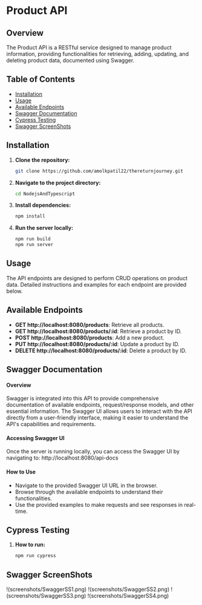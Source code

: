 # Product API

## Overview

The Product API is a RESTful service designed to manage product information, providing functionalities for retrieving, adding, updating, and deleting product data, documented using Swagger.

## Table of Contents

- [Installation](#installation)
- [Usage](#usage)
- [Available Endpoints](#available-endpoints)
- [Swagger Documentation](#swagger-documentation)
- [Cypress Testing](#cypress-testing)
- [Swagger ScreenShots](#swagger-screenshots)

## Installation 

1. **Clone the repository:**

    ```bash
    git clone https://github.com/amolkpatil22/thereturnjourney.git
    ```

2. **Navigate to the project directory:**

    ```bash
    cd NodejsAndTypescript
    ```

3. **Install dependencies:**

    ```bash
    npm install
    ```
4. **Run the server locally:**

    ```bash
    npm run build
    npm run server
    ```
    
## Usage

The API endpoints are designed to perform CRUD operations on product data. Detailed instructions and examples for each endpoint are provided below.

## Available Endpoints

- **GET http://localhost:8080/products**: Retrieve all products.
- **GET http://localhost:8080/products/:id**: Retrieve a product by ID.
- **POST http://localhost:8080/products**: Add a new product.
- **PUT http://localhost:8080/products/:id**: Update a product by ID.
- **DELETE http://localhost:8080/products/:id**: Delete a product by ID.

## Swagger Documentation
#### Overview
Swagger is integrated into this API to provide comprehensive documentation of available endpoints, request/response models, and other essential information. The Swagger UI allows users to interact with the API directly from a user-friendly interface, making it easier to understand the API's capabilities and requirements.

#### Accessing Swagger UI
Once the server is running locally, you can access the Swagger UI by navigating to: http://localhost:8080/api-docs

#### How to Use
- Navigate to the provided Swagger UI URL in the browser.
- Browse through the available endpoints to understand their functionalities.
- Use the provided examples to make requests and see responses in real-time.

## Cypress Testing
1. **How to run:**

    ```bash
    npm run cypress
    ```

## Swagger ScreenShots
!(screenshots/SwaggerSS1.png)
!(screenshots/SwaggerSS2.png)
!(screenshots/SwaggerSS3.png)
!(screenshots/SwaggerSS4.png)

